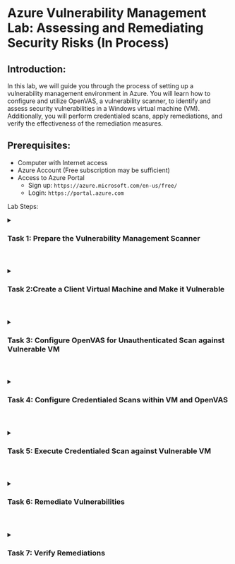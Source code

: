 # Azure Vulnerability Management Lab: Assessing and Remediating Security Risks (In Process)

## Introduction:
In this lab, we will guide you through the process of setting up a vulnerability management environment in Azure. You will learn how to configure and utilize OpenVAS, a vulnerability scanner, to identify and assess security vulnerabilities in a Windows virtual machine (VM). Additionally, you will perform credentialed scans, apply remediations, and verify the effectiveness of the remediation measures.

## Prerequisites:
- Computer with Internet access
- Azure Account (Free subscription may be sufficient)
- Access to Azure Portal
  - Sign up: `https://azure.microsoft.com/en-us/free/`
  - Login: `https://portal.azure.com`

Lab Steps:

<details> 
  
<summary>
  
### Task 1: Prepare the Vulnerability Management Scanner
  
</summary>

Access the Azure Portal and navigate to the Marketplace.
Search for "OpenVAS secured and supported by HOSSTED" and select it.
Choose a pre-set configuration and create the VM with specified settings.

| Setting | Value|
|---|---|
| Resource Group:| Vulnerability-Management|
| VM Name:| OpenVAS (Take note of the region and Vnet–consider East US )|
| Region: | East US (`make sure to note the region and Vnet`)|
| Authentication: | Password (Provide Username/Password)|

- On the Disk Tab, Networking, Management, and Advanced we will let them remain as their default Settings.
- For the Monitoring tab, we will disable boot diagnostics as it will not be needed in the lab. You can learn more about boot diagnostics [here](https://learn.microsoft.com/en-us/azure/virtual-machines/boot-diagnostics).
- Review Create → Create


- Connect to the VM via SSH using PowerShell (Windows) or Terminal (MacOS).
- Wait until the OpenVAS deployment completes and access the web app URL (For this example: `https://172.190.177.16.c.hossted.com`).

<p align="center"><img src="https://github.com/0xbythesecond/OpenVAS-Project/assets/23303634/f96c5464-ada1-4817-8d84-84705873ea64" height="70%" width="70%" alt="SSH Login to OpenVAS VM"/></p>

- Log in with provided credentials or try admin/admin if needed (admin/admin was used below).  
  <br />
![Open VAS Login (admin)](https://github.com/0xbythesecond/OpenVAS-Project/assets/23303634/75af9a9d-d250-465c-92e1-47defa898c99)

- Reset the admin password to a password of your choosing in the example I will be using "incorrect".
  - To change the password, you will go to the person icon at the top right of the page, then select the pencil/note icon near the top left of the page. You will then be shown a pop-up to make the change of the old password to the new password.
  - If for some reason there is no default value shown for rows per page, you can enter 10 then click save. If this doesn't note and it doesn't accept your input, you can try a different browser using the webapp url to change the password. 

</details>

#

<details>
  
<summary>
  
### Task 2:Create a Client Virtual Machine and Make it Vulnerable

</summary>

- Create a new Virtual Machine in Azure Portal, following specified settings
  
| Setting | Value|
|---|---|
| Resource Group:| Vulnerability-Management (Same as Previous)|
| VM Name:| Win10-Vulnerable|
| Region: | Same as the OpenVAS VM (East US)|
| Virtual Network: | Same as OpenVAS (this is important)|
| Image: | Windows 10 Pro|
| Size: | Any size with 2 vCPUs|
| Username: | Labuser / incorrect! (whichever you prefer and easy to remember)|
| Networking: | Same Vnet as OpenVAS|

- The other tabs that are associated with the VM were left as default and no additional changes were made. 
- Review Create → Create the VM

  - Ensure you can RDP into the VM after it's created.
  - While inside the vulnerable VM, Disable the Windows Firewall and install [outdated software](https://drive.google.com/drive/folders/1n83ilCjZWZulbDdYnUe9wQPK2buY47_U)(be sure that this is done inside the virtual machine).
  - You will install each of them with the defaults as there will be no changes/adjustments necessary here. 
  - Restart the VM and leave it for now.
</details>

#

<details>
  
<summary> 
  
### Task 3: Configure OpenVAS for Unauthenticated Scan against Vulnerable VM

</summary>

- Log in to OpenVAS and add the Client VM's (Win-10 Vulnerable) private IP address as a new host.
  - Hover over Assets → Host → New Host Icon at the top left.
- Create a new target named "Azure Vulnerable VMs" using the host information.
  
![Create a new target from the host](https://github.com/0xbythesecond/OpenVAS-Project/assets/23303634/db7970bb-8241-4d01-977f-47b224a20061)

  >**Note**: Take note of the credentials as you scroll down the page below and leave them as their default. We will add SMB credentials later.
![New target azure vulnerable vms](https://github.com/0xbythesecond/OpenVAS-Project/assets/23303634/f340338d-e4ce-4f03-b97e-40d3e4c714ac)

  
- Create a new task named "Scan - Azure Vulnerable VMs" with the target.
  - Hover over Scans → Task → New Task Icon at the top left
  - Scan Targets → “Azure Vulnerable VMs” (This is the target that we created previously)
![Create a new scan task](https://github.com/0xbythesecond/OpenVAS-Project/assets/23303634/3f0a2585-b5f8-4c2d-acce-21c1b14d74d4)

- Start the scan and review the results once it's completed.
  - The status will change from Requested  → Queued →  Percentage Loaded → Done
  ![Start uncredentialed vulnerability scan](https://github.com/0xbythesecond/OpenVAS-Project/assets/23303634/d89246f1-b32f-4cf3-ba69-acc87896ee02)
  - After pressing the ▶️ button, the Status reflects to be loading
  ![Uncredentialed scan status loading](https://github.com/0xbythesecond/OpenVAS-Project/assets/23303634/d888d64b-2a5f-40c8-ae3a-2cacb9d21daa)
  - Status is now Done and you can select the report to review the vulnerabilities for the uncredentialed scan. 
  ![Uncredentialed scan done](https://github.com/0xbythesecond/OpenVAS-Project/assets/23303634/1e2d7022-2ba6-40a0-a94c-20f52c2fb09c)

- To remove the filtered results of the report, you can select the `X` near the top of the page and it will display more vulnerabilities.
  >**Note**: Once the filter is removed here, it will display those that include a `0.0` as their severity level as well. 
![Filtered results of non-credentialed scan](https://github.com/0xbythesecond/OpenVAS-Project/assets/23303634/3c9aeaa6-1d41-4ad5-a6b0-835aed0a605c)



</details>

#

<details>
  
<summary>
  
  ### Task 4: Configure Credentialed Scans within VM and OpenVAS

</summary>

- Make necessary configurations within the vulnerable VM (Windows settings).
- Disable Firewall (done in Task 2 if you happen to have missed it there)
 - Disable User Account Control
![disable user account control](https://github.com/0xbythesecond/OpenVAS-Project/assets/23303634/7565fd04-bc78-4ad1-8090-e149fb53e525)
 - Enable Remote Registry
 - Set Registry Key
 - Launch Registry Editor (regedit.exe) in “Run as administrator” mode and grant Admin Approval, if requested
 - Navigate to HKEY_LOCAL_MACHINE hive
 - Open SOFTWARE\Microsoft\Windows\CurrentVersion\Policies\System key
 - Create a new DWORD (32-bit) value with the following properties:  Name: LocalAccountTokenFilterPolicy  Value: 1
 - Close Registry Editor  
 - Restart the VM

- Make corresponding configurations in OpenVAS for credentialed scans.
  - Go to Configuration → Credentials → New Credential
  - Name / Comment → “Azure VM Credentials”
| Settings | Value |
|----|----|
|Allow Insecure Use: | Yes|
| Username: | azureuser |
| Password: | incorrect!|
Save
Go to Configuration → Targets → CLONE the Target we made before
NEW Name / Comment: “Azure Vulnerable VMs - Credentialed Scan”
Ensure the Private IP is still accurate
Credentials 

</details>

#

<details>
 <summary> 
   
### Task 5: Execute Credentialed Scan against Vulnerable VM

</summary>

Clone the previous scan task and edit it for credentialed scanning.
Launch the new credentialed scan and wait for it to finish.
Observe the differences in findings compared to the unauthenticated scan.
</details>

#

<details>

<summary>
  
### Task 6: Remediate Vulnerabilities

</summary>

Log back into the Win10-Vulnerable VM and uninstall outdated software.
Restart the VM to apply the changes.
</details>

#

<details>

<summary>
    
### Task 7: Verify Remediations

</summary>

Re-initiate the credentialed scan and observe the updated results.
</details>

